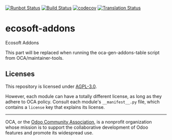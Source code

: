 [![Runbot Status](https://runbot.odoo-community.org/runbot/badge/flat//14.0.svg)](https://runbot.odoo-community.org/runbot/repo/github-com-oca-ecosoft-addons-)
[![Build Status](https://travis-ci.com/OCA/ecosoft-addons.svg?branch=14.0)](https://travis-ci.com/OCA/ecosoft-addons)
[![codecov](https://codecov.io/gh/OCA/ecosoft-addons/branch/14.0/graph/badge.svg)](https://codecov.io/gh/OCA/ecosoft-addons)
[![Translation Status](https://translation.odoo-community.org/widgets/ecosoft-addons-14-0/-/svg-badge.svg)](https://translation.odoo-community.org/engage/ecosoft-addons-14-0/?utm_source=widget)

<!-- /!\ do not modify above this line -->

# ecosoft-addons

Ecosoft Addons

<!-- /!\ do not modify below this line -->

<!-- prettier-ignore-start -->

[//]: # (addons)

This part will be replaced when running the oca-gen-addons-table script from OCA/maintainer-tools.

[//]: # (end addons)

<!-- prettier-ignore-end -->

## Licenses

This repository is licensed under [AGPL-3.0](LICENSE).

However, each module can have a totally different license, as long as they adhere to OCA
policy. Consult each module's `__manifest__.py` file, which contains a `license` key
that explains its license.

----

OCA, or the [Odoo Community Association](http://odoo-community.org/), is a nonprofit
organization whose mission is to support the collaborative development of Odoo features
and promote its widespread use.
